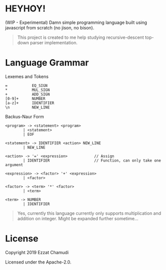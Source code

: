 # HEYHOY!

(WIP - Experimental) Damn simple programming language built using javascript from scratch (no jison, no bison).

> This project is created to me help studying recursive-descent top-down parser implementation.

# Language Grammar

Lexemes and Tokens

```
=           EQ_SIGN
*           MUL_SIGN
+           ADD_SIGN
[0-9]+      NUMBER
[a-z]+      IDENTIFIER
\n          NEW_LINE
```

Backus-Naur Form

```
<program> -> <statement> <program>
        | <statement> 
        | EOF

<statement> -> IDENTIFIER <action> NEW_LINE
        | NEW_LINE

<action> -> '=' <expression>            // Assign
        | IDENTIFIER                    // Function, can only take one argument

<expression> -> <factor> '+' <expression>
        | <factor>

<factor> -> <term> '*' <factor>
        | <term>

<term> -> NUMBER
        | IDENTIFIER
```

> Yes, currently this language currently only supports multiplication and addition on integer.
> Might be expanded further sometime...

# License

Copyright 2019 Ezzat Chamudi

Licensed under the Apache-2.0.